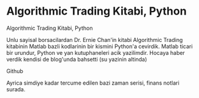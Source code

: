 # Algorithmic Trading Kitabi, Python


Algorithmic Trading Kitabi, Python




Unlu sayisal borsacilardan Dr. Ernie Chan'in kitabi Algorithmic Trading kitabinin Matlab bazli kodlarinin bir kismini Python'a cevirdik. Matlab ticari bir urundur, Python ve yan kutuphaneleri acik yazilimdir. Hocaya haber verdik kendisi de blog'unda bahsetti (su yazinin altinda)

Github


Ayrica simdiye kadar tercume edilen bazi zaman serisi, finans notlari surada.




